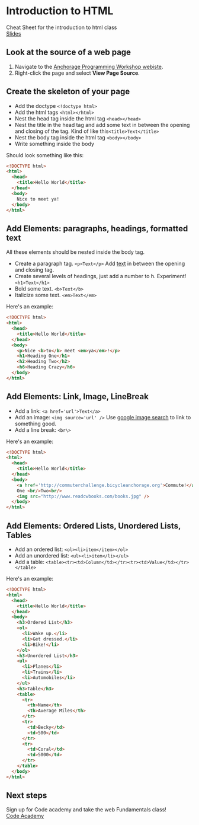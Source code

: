 Introduction to HTML
=============

Cheat Sheet for the introduction to html class  
[Slides](https://docs.google.com/presentation/d/1IK-WMTb8YtQ14UJp652GOpRply1mggIqqdUI-ggYB-Q/edit?usp=sharing)

## Look at the source of a web page
1. Navigate to the [Anchorage Programming Workshop webiste](http://anchorageprogramming.org).
1. Right-click the page and select **View Page Source**.   

## Create the skeleton of your page
* Add the doctype `<!doctype html>`
* Add the html tags `<html></html>`
* Nest the head tag inside the html tag `<head></head>`
* Nest the title in the head tag and add some text in between the opening and closing of the tag. Kind of like this`<title>Text</title>`
* Nest the body tag inside the html tag `<body></body>`
* Write something inside the body
 
Should look something like this:
```html
<!DOCTYPE html> 
<html> 
  <head>
    <title>Hello World</title>
  </head>
  <body>
    Nice to meet ya!
  </body>
</html>
```

## Add Elements: paragraphs, headings, formatted text
All these elements should be nested inside the body tag.
* Create a paragraph tag. `<p>Text</p>` Add [text](https://www.google.com/search?q=ipsum&oq=ipsum) in between the opening and closing tag.
* Create several levels of headings, just add a number to h. Experiment! `<h1>Text</h1>`
* Bold some text. `<b>Text</b>`
* Italicize some text. `<em>Text</em>`

Here's an example:
```html
<!DOCTYPE html> 
<html> 
  <head>
    <title>Hello World</title>
  </head>
  <body>
    <p>Nice <b>to</b> meet <em>ya</em>!</p>
    <h1>Heading One</h1>
    <h2>Heading Two</h2>
    <h6>Heading Crazy</h6>
  </body>
</html>
```

## Add Elements: Link, Image, LineBreak
* Add a link: `<a href='url'>Text</a>`
* Add an image: `<img source='url' />` Use [google image search](http://images.google.com) to link to something good.
* Add a line break: `<br\>`

Here's an example:
```html
<!DOCTYPE html> 
<html> 
  <head>
    <title>Hello World</title>
  </head>
  <body>    
    <a href='http://commuterchallenge.bicycleanchorage.org'>Commute!</a>
    One <br/>Two<br/>
    <img src="http://www.readcwbooks.com/books.jpg" />
  </body>
</html>
```

## Add Elements: Ordered Lists, Unordered Lists, Tables
* Add an ordered list: `<ol><li>item</item></ol>`
* Add an unordered list: `<ul><li>item</li></ul>`
* Add a table: `<table><tr><td>Column</td></tr><tr><td>Value</td></tr></table>`

Here's an example:
```html
<!DOCTYPE html> 
<html> 
  <head>
    <title>Hello World</title>
  </head>
  <body>
    <h3>Ordered List</h3>
    <ol>
      <li>Wake up.</li>
      <li>Get dressed.</li>
      <li>Bike!</li>
    </ol>
    <h3>Unordered List</h3>
    <ul>
      <li>Planes</li>
      <li>Trains</li>
      <li>Automobiles</li>
    </ul>
    <h3>Table</h3>
    <table>
      <tr>
        <th>Name</th>
        <th>Average Miles</th>
      </tr>
      <tr>
        <td>Becky</td>
        <td>500</td>
      </tr>
      <tr>
        <td>Coral</td>
        <td>5000</td>
      </tr>
    </table>
  </body>
</html>
```
## Next steps
Sign up for Code academy and take the web Fundamentals class!  
[Code Academy](http://www.codecademy.com/tracks/web) 
